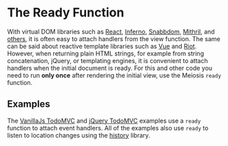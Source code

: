 # The Ready Function

With virtual DOM libraries such as [React](https://facebook.github.io/react), [Inferno](http://github.com/trueadm/inferno), [Snabbdom](https://github.com/paldepind/snabbdom), [Mithril](http://mithril.js.org), and [others](http://vdom-benchmark.github.io/vdom-benchmark/), it is often easy to attach handlers from the view function. The same can be said about reactive template libraries such as [Vue](http://vuejs.org) and [Riot](http://riotjs.com). However, when returning plain HTML strings, for example from string concatenation, jQuery, or templating engines, it is convenient to attach handlers when the initial document is ready. For this and other code you need to run **only once** after rendering the initial view, use the Meiosis `ready` function.

## Examples

The [VanillaJs TodoMVC](https://github.com/foxdonut/meiosis-examples/tree/master/examples/todomvc/vanillajs) and [jQuery TodoMVC](https://github.com/foxdonut/meiosis-examples/tree/master/examples/todomvc/jquery) examples use a `ready` function to attach event handlers. All of the examples also use `ready` to listen to location changes using the [history](https://github.com/ReactJSTraining/history) library.
